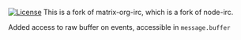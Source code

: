 [![License](https://img.shields.io/badge/license-GPLv3-blue.svg?style=flat)](http://opensource.org/licenses/GPL-3.0)
This is a fork of matrix-org-irc, which is a fork of node-irc.

Added access to raw buffer on events, accessible in `message.buffer`
